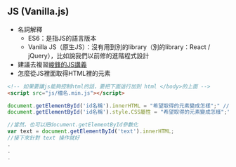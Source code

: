 ## JS (Vanilla.js)
* 名詞解釋
    * ES6：是指JS的語言版本
    * Vanilla JS（原生JS）：沒有用到別的library（別的library：React / jQuery），比如說我們以前修的進階程式設計
* 建議去複習[峻鋒的JS講義](https://drive.google.com/drive/folders/1uSsAgjKSDkTLMXu_J-bVmPAz40XCHkp1?usp=sharing)
* 怎麼從JS裡面取得HTML裡的元素
```html
<!-- 如果要讓js能夠控制html的話，要把下面這行加到 html </body>的上面 -->
<script src="js/檔名.min.js"></script>
```
```js
document.getElementById('id名稱').innerHTML = "希望取得的元素變成怎樣";" //innerHTML取得「內文」
document.getElementById('id名稱').style.CSS屬性 = "希望取得的元素變成怎樣";" //style.CSS屬性取得「屬性」（property）
```
```js
//當然，也可以把document.getElementById參數化
var text = document.getElementById('text').innerHTML;
//接下來針對 text 操作就好
.
.
.
```